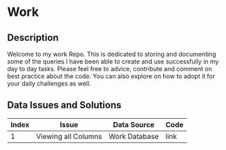 # Work
## Description
Welcome to my work Repo. This is dedicated to storing and documenting some of the queries I have been able to create and use successfully in my day to day tasks. Please feel free to advice, contribute and comment on best practice about the code. You can also explore on how to adopt it for your daily challenges as well.

## Data Issues and Solutions

| Index | Issue               | Data Source   | Code |
| ------|---------------------|---------------|------|
| 1     | Viewing all Columns | Work Database | link |


